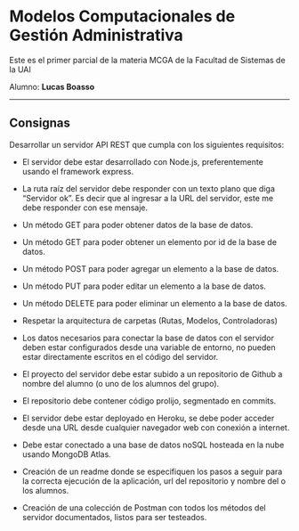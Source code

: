 # Modelos Computacionales de Gestión Administrativa

Este es el primer parcial de la materia MCGA de la Facultad de Sistemas de la UAI

Alumno: **Lucas Boasso**

---

## Consignas

Desarrollar un servidor API REST que cumpla con los siguientes requisitos:  

- El servidor debe estar desarrollado con Node.js, preferentemente usando el framework
express.  

- La ruta raíz del servidor debe responder con un texto plano que diga “Servidor ok”. Es decir
que al ingresar a la URL del servidor, este me debe responder con ese mensaje.  

- Un método GET para poder obtener datos de la base de datos.  

- Un método GET para poder obtener un elemento por id de la base de datos.  

- Un método POST para poder agregar un elemento a la base de datos.  

- Un método PUT para poder editar un elemento a la base de datos.  

- Un método DELETE para poder eliminar un elemento a la base de datos.  

- Respetar la arquitectura de carpetas (Rutas, Modelos, Controladoras)  

- Los datos necesarios para conectar la base de datos con el servidor deben estar
configurados desde una variable de entorno, no pueden estar directamente escritos en el
código del servidor.  

- El proyecto del servidor debe estar subido a un repositorio de Github a nombre del alumno
(o uno de los alumnos del grupo).  

- El repositorio debe contener código prolijo, segmentado en commits.  

- El servidor debe estar deployado en Heroku, se debe poder acceder desde una URL desde
cualquier navegador web con conexión a internet.  

- Debe estar conectado a una base de datos noSQL hosteada en la nube usando MongoDB
Atlas.  

- Creación de un readme donde se especifiquen los pasos a seguir para la correcta
ejecución de la aplicación, url del repositorio y nombre del o los alumnos.  

- Creación de una colección de Postman con todos los métodos del servidor documentados,
listos para ser testeados.